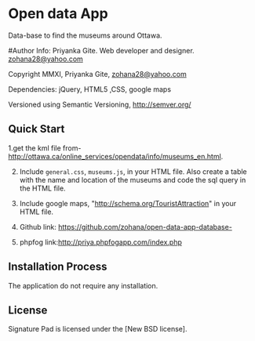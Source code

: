 

# Open data App
Data-base to find the museums around Ottawa.


#Author Info: 
Priyanka Gite. Web developer and designer.
zohana28@yahoo.com

Copyright MMXI, Priyanka Gite, <zohana28@yahoo.com>

Dependencies: jQuery, HTML5 ,CSS, google maps

Versioned using Semantic Versioning, <http://semver.org/>

## Quick Start
1.get the kml file from-http://ottawa.ca/online_services/opendata/info/museums_en.html.

2. Include `general.css`, `museums.js`, in your HTML file. Also create a table with the name and location of the museums and code the sql query in the HTML file.

3. Include google maps, "http://schema.org/TouristAttraction" in your HTML file.

4. Github link: <https://github.com/zohana/open-data-app-database->

5. phpfog link:<http://priya.phpfogapp.com/index.php>

## Installation Process
The application do not require any installation.



## License
Signature Pad is licensed under the [New BSD license].


